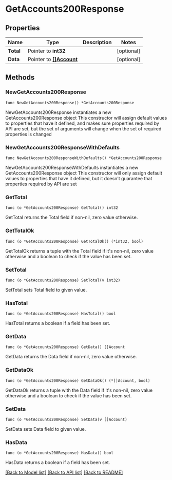 # GetAccounts200Response

## Properties

Name | Type | Description | Notes
------------ | ------------- | ------------- | -------------
**Total** | Pointer to **int32** |  | [optional] 
**Data** | Pointer to [**[]Account**](Account.md) |  | [optional] 

## Methods

### NewGetAccounts200Response

`func NewGetAccounts200Response() *GetAccounts200Response`

NewGetAccounts200Response instantiates a new GetAccounts200Response object
This constructor will assign default values to properties that have it defined,
and makes sure properties required by API are set, but the set of arguments
will change when the set of required properties is changed

### NewGetAccounts200ResponseWithDefaults

`func NewGetAccounts200ResponseWithDefaults() *GetAccounts200Response`

NewGetAccounts200ResponseWithDefaults instantiates a new GetAccounts200Response object
This constructor will only assign default values to properties that have it defined,
but it doesn't guarantee that properties required by API are set

### GetTotal

`func (o *GetAccounts200Response) GetTotal() int32`

GetTotal returns the Total field if non-nil, zero value otherwise.

### GetTotalOk

`func (o *GetAccounts200Response) GetTotalOk() (*int32, bool)`

GetTotalOk returns a tuple with the Total field if it's non-nil, zero value otherwise
and a boolean to check if the value has been set.

### SetTotal

`func (o *GetAccounts200Response) SetTotal(v int32)`

SetTotal sets Total field to given value.

### HasTotal

`func (o *GetAccounts200Response) HasTotal() bool`

HasTotal returns a boolean if a field has been set.

### GetData

`func (o *GetAccounts200Response) GetData() []Account`

GetData returns the Data field if non-nil, zero value otherwise.

### GetDataOk

`func (o *GetAccounts200Response) GetDataOk() (*[]Account, bool)`

GetDataOk returns a tuple with the Data field if it's non-nil, zero value otherwise
and a boolean to check if the value has been set.

### SetData

`func (o *GetAccounts200Response) SetData(v []Account)`

SetData sets Data field to given value.

### HasData

`func (o *GetAccounts200Response) HasData() bool`

HasData returns a boolean if a field has been set.


[[Back to Model list]](../README.md#documentation-for-models) [[Back to API list]](../README.md#documentation-for-api-endpoints) [[Back to README]](../README.md)


